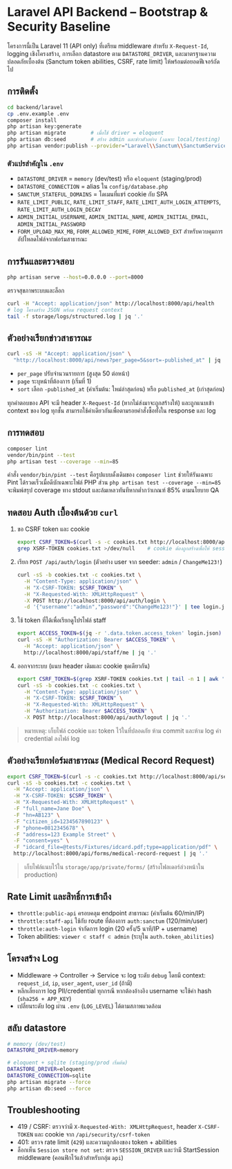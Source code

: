 # Laravel API Backend – Bootstrap & Security Baseline

โครงการนี้เป็น Laravel 11 (API only) ที่เตรียม middleware สำหรับ `X-Request-Id`, logging เชิงโครงสร้าง, การเลือก datastore ตาม `DATASTORE_DRIVER`, และมาตรฐานความปลอดภัยเบื้องต้น (Sanctum token abilities, CSRF, rate limit) ให้พร้อมต่อยอดฟีเจอร์ถัดไป

## การติดตั้ง

```bash
cd backend/laravel
cp .env.example .env
composer install
php artisan key:generate
php artisan migrate        # เมื่อใช้ driver = eloquent
php artisan db:seed        # สร้าง admin และข่าวตัวอย่าง (เฉพาะ local/testing)
php artisan vendor:publish --provider="Laravel\\Sanctum\\SanctumServiceProvider"
```

### ตัวแปรสำคัญใน `.env`
- `DATASTORE_DRIVER` = `memory` (dev/test) หรือ `eloquent` (staging/prod)
- `DATASTORE_CONNECTION` = alias ใน `config/database.php`
- `SANCTUM_STATEFUL_DOMAINS` = โดเมนที่แชร์ cookie กับ SPA
- `RATE_LIMIT_PUBLIC`, `RATE_LIMIT_STAFF`, `RATE_LIMIT_AUTH_LOGIN_ATTEMPTS`, `RATE_LIMIT_AUTH_LOGIN_DECAY`
- `ADMIN_INITIAL_USERNAME`, `ADMIN_INITIAL_NAME`, `ADMIN_INITIAL_EMAIL`, `ADMIN_INITIAL_PASSWORD`
- `FORM_UPLOAD_MAX_MB`, `FORM_ALLOWED_MIME`, `FORM_ALLOWED_EXT` สำหรับควบคุมการอัปโหลดไฟล์จากฟอร์มสาธารณะ

## การรันและตรวจสอบ

```bash
php artisan serve --host=0.0.0.0 --port=8000
```

ตรวจสุขภาพระบบและล็อก

```bash
curl -H "Accept: application/json" http://localhost:8000/api/health
# log โครงสร้าง JSON พร้อม request context
tail -f storage/logs/structured.log | jq '.'
```

## ตัวอย่างเรียกข่าวสาธารณะ

```bash
curl -sS -H "Accept: application/json" \
  "http://localhost:8000/api/news?per_page=5&sort=-published_at" | jq '.'
```

- `per_page` ปรับจำนวนรายการ (สูงสุด 50 ต่อหน้า)
- `page` ระบุหน้าที่ต้องการ (เริ่มที่ 1)
- `sort` เลือก `-published_at` (ค่าเริ่มต้น: ใหม่ล่าสุดก่อน) หรือ `published_at` (เก่าสุดก่อน)

ทุกคำตอบของ API จะมี header `X-Request-Id` (หากไม่ส่งมาจะถูกสร้างให้) และถูกแนบเข้า context ของ log ทุกชั้น สามารถใช้ค่าเดียวกันเพื่อตามรอยคำสั่งซื้อทั้งใน response และ log

## การทดสอบ

```bash
composer lint
vendor/bin/pint --test
php artisan test --coverage --min=85
```

คำสั่ง `vendor/bin/pint --test` คือรูปแบบดั้งเดิมของ `composer lint` ช่วยให้รันเฉพาะ Pint ได้รวดเร็วเมื่อดีบักเฉพาะไฟล์ PHP ส่วน `php artisan test --coverage --min=85` จะพิมพ์สรุป coverage ทาง stdout และล้มเหลวทันทีหากต่ำกว่าเกณฑ์ 85% ตามนโยบาย QA

## ทดสอบ Auth เบื้องต้นด้วย `curl`
1. ขอ CSRF token และ cookie
   ```bash
   export CSRF_TOKEN=$(curl -s -c cookies.txt http://localhost:8000/api/security/csrf-token | jq -r '.data.csrf_token')
   grep XSRF-TOKEN cookies.txt >/dev/null    # cookie ต้องถูกสร้างเพื่อให้ session ตรงกับ token
   ```
2. เรียก `POST /api/auth/login` (ตัวอย่าง user จาก seeder: `admin` / `ChangeMe123!`)
   ```bash
   curl -sS -b cookies.txt -c cookies.txt \
     -H "Content-Type: application/json" \
     -H "X-CSRF-TOKEN: $CSRF_TOKEN" \
     -H "X-Requested-With: XMLHttpRequest" \
     -X POST http://localhost:8000/api/auth/login \
     -d '{"username":"admin","password":"ChangeMe123!"}' | tee login.json | jq '.'
   ```
3. ใช้ token ที่ได้เพื่อเรียกดูโปรไฟล์ staff
   ```bash
   export ACCESS_TOKEN=$(jq -r '.data.token.access_token' login.json)
   curl -sS -H "Authorization: Bearer $ACCESS_TOKEN" \
     -H "Accept: application/json" \
     http://localhost:8000/api/staff/me | jq '.'
   ```
4. ออกจากระบบ (แนบ header เดิมและ cookie ชุดเดียวกัน)
   ```bash
   export CSRF_TOKEN=$(grep XSRF-TOKEN cookies.txt | tail -n 1 | awk '{print $7}')
   curl -sS -b cookies.txt -c cookies.txt \
     -H "Content-Type: application/json" \
     -H "X-CSRF-TOKEN: $CSRF_TOKEN" \
     -H "X-Requested-With: XMLHttpRequest" \
     -H "Authorization: Bearer $ACCESS_TOKEN" \
     -X POST http://localhost:8000/api/auth/logout | jq '.'
   ```

> หมายเหตุ: เก็บไฟล์ cookie และ token ไว้ในที่ปลอดภัย ห้าม commit และห้าม log ค่า credential ลงไฟล์ log

## ตัวอย่างเรียกฟอร์มสาธารณะ (Medical Record Request)

```bash
export CSRF_TOKEN=$(curl -s -c cookies.txt http://localhost:8000/api/security/csrf-token | jq -r '.data.csrf_token')
curl -sS -b cookies.txt -c cookies.txt \
  -H "Accept: application/json" \
  -H "X-CSRF-TOKEN: $CSRF_TOKEN" \
  -H "X-Requested-With: XMLHttpRequest" \
  -F "full_name=Jane Doe" \
  -F "hn=AB123" \
  -F "citizen_id=1234567890123" \
  -F "phone=0812345678" \
  -F "address=123 Example Street" \
  -F "consent=yes" \
  -F "idcard_file=@tests/Fixtures/idcard.pdf;type=application/pdf" \
  http://localhost:8000/api/forms/medical-record-request | jq '.'
```

> เก็บไฟล์แนบไว้ใน `storage/app/private/forms/` (สร้างโฟลเดอร์ล่วงหน้าใน production)

## Rate Limit และสิทธิ์การเข้าถึง
- `throttle:public-api` ครอบคลุม endpoint สาธารณะ (ค่าเริ่มต้น 60/min/IP)
- `throttle:staff-api` ใช้กับ route ที่ต้องการ `auth:sanctum` (120/min/user)
- `throttle:auth-login` จำกัดการ login (20 ครั้ง/5 นาที/IP + username)
- Token abilities: `viewer ⊂ staff ⊂ admin` (ระบุใน `auth.token_abilities`)

## โครงสร้าง Log
- Middleware → Controller → Service จะ log ระดับ `debug` โดยมี context: `request_id`, `ip`, `user_agent`, `user_id` (ถ้ามี)
- หลีกเลี่ยงการ log PII/credential ทุกกรณี หากต้องอ้างอิง username จะใช้ค่า hash (`sha256 + APP_KEY`)
- เปลี่ยนระดับ log ผ่าน `.env` (`LOG_LEVEL`) ได้ตามสภาพแวดล้อม

## สลับ datastore
```bash
# memory (dev/test)
DATASTORE_DRIVER=memory

# eloquent + sqlite (staging/prod เริ่มต้น)
DATASTORE_DRIVER=eloquent
DATASTORE_CONNECTION=sqlite
php artisan migrate --force
php artisan db:seed --force
```

## Troubleshooting
- 419 / CSRF: ตรวจว่ามี `X-Requested-With: XMLHttpRequest`, header `X-CSRF-TOKEN` และ cookie จาก `/api/security/csrf-token`
- 401: ตรวจ rate limit (`429`) และความถูกต้องของ token + abilities
- ล็อกเห็น `Session store not set`: ตรวจ `SESSION_DRIVER` และว่ามี StartSession middleware (คอนฟิกไว้แล้วสำหรับกลุ่ม `api`)
